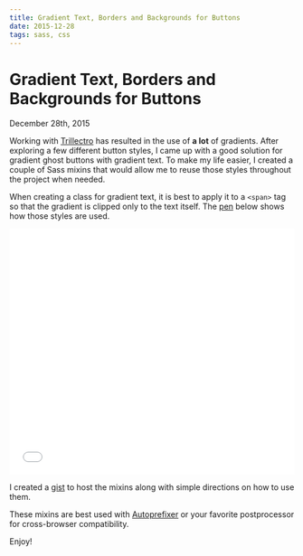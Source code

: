 ```yaml
---
title: Gradient Text, Borders and Backgrounds for Buttons
date: 2015-12-28
tags: sass, css
---
```


# Gradient Text, Borders and Backgrounds for Buttons
<time>December 28th, 2015</time>

Working with [Trillectro](https://twitter.com/trillectro) has resulted in the use of **a lot** of gradients. After exploring a few different button styles, I came up with a good solution for gradient ghost buttons with gradient text. To make my life easier, I created a couple of Sass mixins that would allow me to reuse those styles throughout the project when needed.

When creating a class for gradient text, it is best to apply it to a `<span>` tag so that the gradient is clipped only to the text itself. The [pen](http://codepen.io/laurendorman/pen/ZQBYmV) below shows how those styles are used.

<iframe height='435' scrolling='no' src='//codepen.io/laurendorman/embed/ZQBYmV/?height=435&theme-id=0&default-tab=result' frameborder='no' allowtransparency='true' allowfullscreen='true' style='width: 100%;'></iframe>

I created a [gist](https://gist.github.com/laurendorman/2af852cd1eb92c713a1c) to host the mixins along with simple directions on how to use them.

<script src="https://gist.github.com/laurendorman/2af852cd1eb92c713a1c.js"></script>

These mixins are best used with [Autoprefixer](https://github.com/postcss/autoprefixer) or your favorite postprocessor for cross-browser compatibility.

Enjoy!